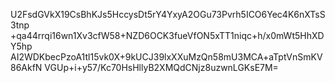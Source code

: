 U2FsdGVkX19CsBhKJs5HccysDt5rY4YxyA2OGu73Pvrh5ICO6Yec4K6nXTsS3tnp
+qa44rrqi16wn1Xv3cfW58+NZD6OCK3fueVfON5xTT1niqc+h/x0mWt5HhXDY5hp
AI2WDKbecPzoA1tl15vk0X+9kUCJ39lxXXuMzQn58mU3MCA+aTptVnSmKV86AkfN
VGUp+i+y57/Kc70HsHllyB2XMQdCNjz8uzwnLGKsE7M=
